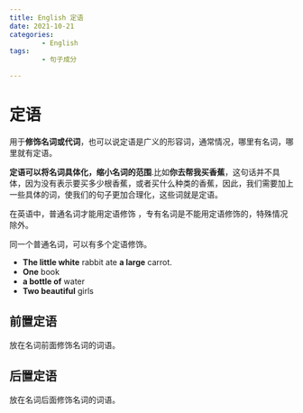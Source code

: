 ```yaml
---
title: English 定语
date: 2021-10-21
categories:
        - English
tags:
        - 句子成分

---
```


# 定语

用于**修饰名词或代词**，也可以说定语是广义的形容词，通常情况，哪里有名词，哪里就有定语。

**定语可以将名词具体化，缩小名词的范围**.比如**你去帮我买香蕉**，这句话并不具体，因为没有表示要买多少根香蕉，或者买什么种类的香蕉，因此，我们需要加上一些具体的词，使我们的句子更加合理化，这些词就是定语。

在英语中，普通名词才能用定语修饰 ，专有名词是不能用定语修饰的，特殊情况除外。

同一个普通名词，可以有多个定语修饰。

- **The little white** rabbit ate **a large** carrot.
- **One** book
- **a bottle of** water
- **Two beautiful** girls

## 前置定语

放在名词前面修饰名词的词语。

## 后置定语

放在名词后面修饰名词的词语。
